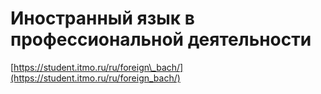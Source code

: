 # Иностранный язык в профессиональной деятельности

[https://student.itmo.ru/ru/foreign\_bach/](https://student.itmo.ru/ru/foreign_bach/)

